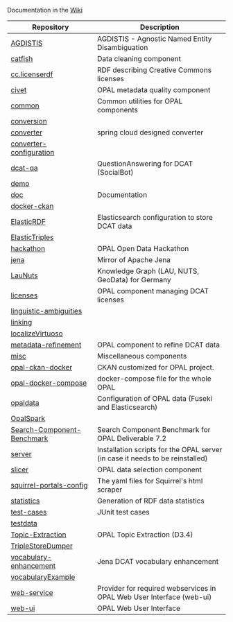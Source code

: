 Documentation in the [Wiki](https://github.com/projekt-opal/documentation/wiki)

| Repository | Description |
| ---------- | ----------- |
| [AGDISTIS](https://api.github.com/repos/projekt-opal/AGDISTIS) | AGDISTIS - Agnostic Named Entity Disambiguation |
| [catfish](https://api.github.com/repos/projekt-opal/catfish) | Data cleaning component |
| [cc.licenserdf](https://api.github.com/repos/projekt-opal/cc.licenserdf) | RDF describing Creative Commons licenses |
| [civet](https://api.github.com/repos/projekt-opal/civet) | OPAL metadata quality component |
| [common](https://api.github.com/repos/projekt-opal/common) | Common utilities for OPAL components |
| [conversion](https://api.github.com/repos/projekt-opal/conversion) |  |
| [converter](https://api.github.com/repos/projekt-opal/converter) | spring cloud designed converter |
| [converter-configuration](https://api.github.com/repos/projekt-opal/converter-configuration) |  |
| [dcat-qa](https://api.github.com/repos/projekt-opal/dcat-qa) | QuestionAnswering for DCAT (SocialBot) |
| [demo](https://api.github.com/repos/projekt-opal/demo) |  |
| [doc](https://api.github.com/repos/projekt-opal/doc) | Documentation |
| [docker-ckan](https://api.github.com/repos/projekt-opal/docker-ckan) |  |
| [ElasticRDF](https://api.github.com/repos/projekt-opal/ElasticRDF) | Elasticsearch configuration to store DCAT data |
| [ElasticTriples](https://api.github.com/repos/projekt-opal/ElasticTriples) |  |
| [hackathon](https://api.github.com/repos/projekt-opal/hackathon) | OPAL Open Data Hackathon |
| [jena](https://api.github.com/repos/projekt-opal/jena) | Mirror of Apache Jena |
| [LauNuts](https://api.github.com/repos/projekt-opal/LauNuts) | Knowledge Graph (LAU, NUTS, GeoData) for Germany |
| [licenses](https://api.github.com/repos/projekt-opal/licenses) | OPAL component managing DCAT licenses |
| [linguistic-ambiguities](https://api.github.com/repos/projekt-opal/linguistic-ambiguities) |  |
| [linking](https://api.github.com/repos/projekt-opal/linking) |  |
| [localizeVirtuoso](https://api.github.com/repos/projekt-opal/localizeVirtuoso) |  |
| [metadata-refinement](https://api.github.com/repos/projekt-opal/metadata-refinement) | OPAL component to refine DCAT data |
| [misc](https://api.github.com/repos/projekt-opal/misc) | Miscellaneous components |
| [opal-ckan-docker](https://api.github.com/repos/projekt-opal/opal-ckan-docker) | CKAN customized for OPAL project. |
| [opal-docker-compose](https://api.github.com/repos/projekt-opal/opal-docker-compose) | docker-compose file for the whole OPAL |
| [opaldata](https://api.github.com/repos/projekt-opal/opaldata) | Configuration of OPAL data (Fuseki and Elasticsearch) |
| [OpalSpark](https://api.github.com/repos/projekt-opal/OpalSpark) |  |
| [Search-Component-Benchmark](https://api.github.com/repos/projekt-opal/Search-Component-Benchmark) | Search Component Benchmark for OPAL Deliverable 7.2 |
| [server](https://api.github.com/repos/projekt-opal/server) | Installation scripts for the OPAL server (in case it needs to be reinstalled) |
| [slicer](https://api.github.com/repos/projekt-opal/slicer) | OPAL data selection component |
| [squirrel-portals-config](https://api.github.com/repos/projekt-opal/squirrel-portals-config) | The yaml files for Squirrel's html scraper |
| [statistics](https://api.github.com/repos/projekt-opal/statistics) | Generation of RDF data statistics |
| [test-cases](https://api.github.com/repos/projekt-opal/test-cases) | JUnit test cases |
| [testdata](https://api.github.com/repos/projekt-opal/testdata) |  |
| [Topic-Extraction](https://api.github.com/repos/projekt-opal/Topic-Extraction) | OPAL Topic Extraction (D3.4) |
| [TripleStoreDumper](https://api.github.com/repos/projekt-opal/TripleStoreDumper) |  |
| [vocabulary-enhancement](https://api.github.com/repos/projekt-opal/vocabulary-enhancement) | Jena DCAT vocabulary enhancement |
| [vocabularyExample](https://api.github.com/repos/projekt-opal/vocabularyExample) |  |
| [web-service](https://api.github.com/repos/projekt-opal/web-service) | Provider for required webservices in OPAL Web User Interface (web-ui) |
| [web-ui](https://api.github.com/repos/projekt-opal/web-ui) | OPAL Web User Interface |

